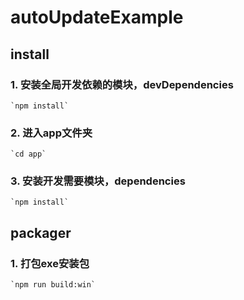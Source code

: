 # autoUpdateExample

## install

### 1. 安装全局开发依赖的模块，devDependencies
	`npm install`


### 2. 进入app文件夹
	`cd app`


### 3. 安装开发需要模块，dependencies
	`npm install`

## packager

### 1. 打包exe安装包
	`npm run build:win`
